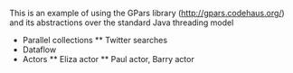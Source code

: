 This is an example of using the GPars library (http://gpars.codehaus.org/) and its abstractions over the standard Java threading model

* Parallel collections
** Twitter searches
* Dataflow
* Actors
** Eliza actor
** Paul actor, Barry actor
